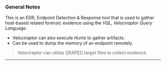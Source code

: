 ### General Notes

This is an EDR, Endpoint Detection & Response tool that is used to gather host-based related forensic evidence using the *VQL, Velociraptor Query Language*.
- Velociraptor can also execute *Hunts* to gather artifacts.
- Can be used to dump the memory of an endpoint remotely.

> Velociraptor can utilize [[KAPE]] *target* files to collect evidence.

---
